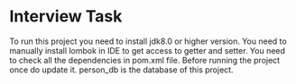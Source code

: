 # Interview Task

To run this project you need to install jdk8.0 or higher version.
You need to manually install lombok in IDE to get access to getter and setter.
You need to check all the dependencies in pom.xml file.
Before running the project once do update it.
person_db is the database of this project.
